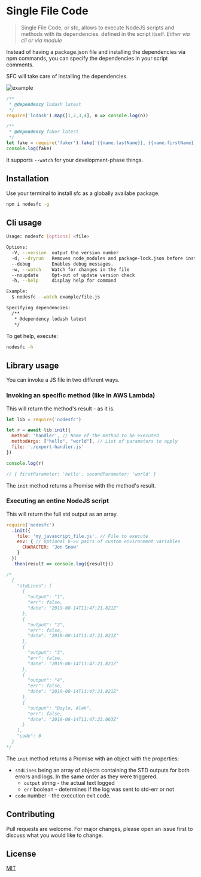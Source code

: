 # Single File Code

> Single File Code, or sfc, allows to execute NodeJS scripts and methods with its dependencies.
> defined in the script itself. _Either via cli or via module_

Instead of having a package.json file and installing the dependencies via npm
commands, you can specify the dependencies in your script comments.

SFC will take care of installing the dependencies.

![example](https://raw.githubusercontent.com/joseconstela/nodesfc/f25cebc75a5e6fd34be767f54dbf2011bb08d947/nodesfc.gif)

```javascript
/**
 * @dependency lodash latest
 */
require('lodash').map([1,2,3,4], n => console.log(n))

/**
 * @dependency faker latest
 */
let fake = require('faker').fake('{{name.lastName}}, {{name.firstName}}')
console.log(fake)
```

It supports `--watch` for your development-phase things.

## Installation

Use your terminal to install sfc as a globally availabe package.

```bash
npm i nodesfc -g
```

## Cli usage

```bash
Usage: nodesfc [options] <file>

Options:
  -V, --version  output the version number
  -d, --dryrun   Removes node_modules and package-lock.json before installing dependencies.
  --debug        Enables debug messages.
  -w, --watch    Watch for changes in the file
  --noupdate     Opt-out of update version check
  -h, --help     display help for command

Example:
  $ nodesfc --watch example/file.js

Specifying dependencies:
  /**
   * @dependency lodash latest
   */
```

To get help, execute:

```bash
nodesfc -h
```

## Library usage

You can invoke a JS file in two different ways.

### Invoking an specific method (like in AWS Lambda)

This will return the method's result - as it is.

```javascript
let lib = require('nodesfc')

let r = await lib.init({
  method: 'handler', // Name of the method to be executed
  methodArgs: ["hello", "world"], // List of parameters to apply
  file: './export-handler.js'
})

console.log(r)

// { firstParameter: 'hello', secondParameter: 'world' }
```

The `init` method returns a Promise with the method's result.

### Executing an entine NodeJS script

This will return the full std output as an array.

```javascript
require('nodesfc')
  .init({
    file: 'my_javascript_file.js', // File to execute
    env: { // Optional k->v pairs of custom environment variables
      CHARACTER: 'Jon Snow'
    }
  })
  .then(result => console.log({result}))

/*
  {
    "stdLines": [
      {
        "output": "1",
        "err": false,
        "date": "2019-08-14T11:47:21.821Z"
      },
      {
        "output": "2",
        "err": false,
        "date": "2019-08-14T11:47:21.821Z"
      },
      {
        "output": "3",
        "err": false,
        "date": "2019-08-14T11:47:21.821Z"
      },
      {
        "output": "4",
        "err": false,
        "date": "2019-08-14T11:47:21.821Z"
      },
      {
        "output": "Boyle, Alek",
        "err": false,
        "date": "2019-08-14T11:47:23.063Z"
      }
    ],
    "code": 0
  }
*/
```

The `init` method returns a Promise with an object with the properties:

- `stdLines` being an array of objects containing the STD outputs for both
errors and logs. In the same order as they were triggered. 
  - `output` string - the actual text logged
  - `err` boolean - determines if the log was sent to std-err or not
- `code` number - the execution exit code.

## Contributing

Pull requests are welcome. For major changes, please open an issue first to discuss what you would like to change.

## License

[MIT](https://choosealicense.com/licenses/mit/)
